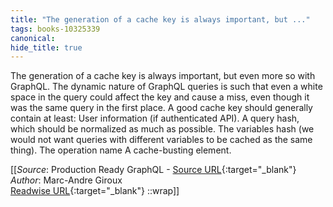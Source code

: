 ```yaml
---
title: "The generation of a cache key is always important, but ..."
tags: books-10325339
canonical: 
hide_title: true
---
```


The generation of a cache key is always important, but even more so with GraphQL. The dynamic nature of GraphQL queries is such that even a white space in the query could affect the key and cause a miss, even though it was the same query in the first place. A good cache key should generally contain at least:
User information (if authenticated API).
A query hash, which should be normalized as much as possible.
The variables hash (we would not want queries with different variables to be cached as the same thing).
The operation name
A cache-busting element.


[[_Source_: Production Ready GraphQL - [Source URL](){:target="_blank"}<br>
_Author_: Marc-Andre Giroux<br>
[Readwise URL](https://readwise.io/open/210672380){:target="_blank"}
::wrap]]